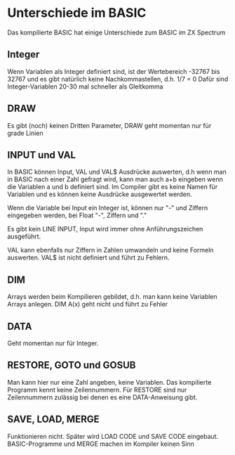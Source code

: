 # Unterschiede im BASIC
Das kompilierte BASIC hat einige Unterschiede zum BASIC im ZX Spectrum

## Integer
Wenn Variablen als Integer definiert sind, ist der Wertebereich -32767 bis 32767 und es gibt natürlich keine Nachkommastellen, d.h. 1/7 = 0
Dafür sind Integer-Variablen 20-30 mal schneller als Gleitkomma

## DRAW
Es gibt (noch) keinen Dritten Parameter, DRAW geht momentan nur für grade Linien

## INPUT und VAL
In BASIC können Input, VAL und VAL$ Ausdrücke auswerten, d.h wenn man in BASIC nach einer Zahl gefragt wird, kann man auch a+b eingeben wenn die Variablen a und b definiert sind.
Im Compiler gibt es keine Namen für Variablen und es können keine Ausdrücke ausgewertet werden.

Wenn die Variable bei Input ein Integer ist, können nur "-" und Ziffern eingegeben werden, bei Float "-", Ziffern und "."

Es gibt kein LINE INPUT, Input wird immer ohne Anführungszeichen ausgeführt.

VAL kann ebenfalls nur Ziffern in Zahlen umwandeln und keine Formeln auswerten.
VAL$ ist nicht definiert und führt zu Fehlern.

## DIM
Arrays werden beim Kompilieren gebildet, d.h. man kann keine Variablen Arrays anlegen. DIM A(x) geht nicht und führt zu Fehler

## DATA
Geht momentan nur für Integer. 

## RESTORE, GOTO und GOSUB
Man kann hier nur eine Zahl angeben, keine Variablen. Das kompilierte Programm kennt keine Zeilennummern.
Für RESTORE sind nur Zeilennummern zulässig bei denen es eine DATA-Anweisung gibt.

## SAVE, LOAD, MERGE
Funktionieren nicht.
Später wird LOAD CODE und SAVE CODE eingebaut. BASIC-Programme und MERGE machen im Kompiler keinen Sinn
